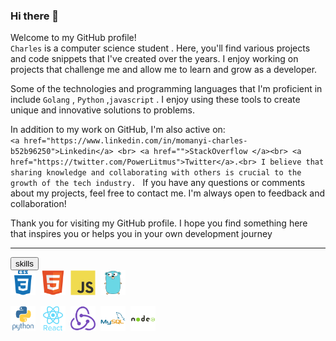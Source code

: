 ### Hi there 👋

<!--
**Charleslit/Charleslit** is a ✨ _special_ ✨ repository because its `README.md` (this file) appears on your GitHub profile.

Here are some ideas to get you started:

- 🔭 I’m currently working on ...
 🌱 I’m currently learning https://github.com/devicons/devicon/blob/master/icons/go/go-original.svg
- 👯 I’m looking to collaborate on ...
- 🤔 I’m looking for help with ...
- 💬 Ask me about ...
- 📫 How to reach me: ...
- 😄 Pronouns: ...
- ⚡ Fun fact: ...
-->
Welcome to my GitHub profile!<br>
`Charles` is a computer science student . Here, you'll find various projects and code snippets that I've created over the years. I enjoy working on projects that challenge me and allow me to learn and grow as a developer.

Some of the technologies and programming languages that I'm proficient in include `Golang` , `Python` ,`javascript` . 
I enjoy using these tools to create unique and innovative solutions to problems.

In addition to my work on GitHub, I'm also active on:<br>
`<a href="https://www.linkedin.com/in/momanyi-charles-b52b96250">Linkedin</a> <br>
 <a href="">StackOverflow </a><br>
 <a href="https://twitter.com/PowerLitmus">Twitter</a>.<br>
I believe that sharing knowledge and collaborating with others is crucial to the growth of the tech industry.
`
If you have any questions or comments about my projects, feel free to contact me. I'm always open to feedback and collaboration!

Thank you for visiting my GitHub profile. I hope you find something here that inspires you or helps you in your own development journey<br>
<hr>
<button>skills</button>
<div>
   <img src="https://github.com/devicons/devicon/blob/master/icons/css3/css3-plain-wordmark.svg"  title="CSS3" alt="CSS" width="40" height="40"/>&nbsp;
  <img src="https://github.com/devicons/devicon/blob/master/icons/html5/html5-original.svg" title="HTML5" alt="HTML" width="40" height="40"/>&nbsp;
  <img src="https://github.com/devicons/devicon/blob/master/icons/javascript/javascript-original.svg" title="JavaScript" alt="JavaScript" width="40" height="40"/>&nbsp;
<img src=" https://github.com/devicons/devicon/blob/master/icons/go/go-original.svg" title="Go" alt="Go" width="40" height="40"/>&nbsp;

  <img src="https://github.com/devicons/devicon/blob/master/icons/python/python-original-wordmark.svg" title="Python" alt="Java" width="40" height="40"/>&nbsp;
  <img src="https://github.com/devicons/devicon/blob/master/icons/react/react-original-wordmark.svg" title="React" alt="React" width="40" height="40"/>&nbsp;
  <img src="https://github.com/devicons/devicon/blob/master/icons/redux/redux-original.svg" title="Redux" alt="Redux " width="40" height="40"/>&nbsp;
  <img src="https://github.com/devicons/devicon/blob/master/icons/mysql/mysql-original-wordmark.svg" title="MySQL"  alt="MySQL" width="40" height="40"/>&nbsp;
  <img src="https://github.com/devicons/devicon/blob/master/icons/nodejs/nodejs-original-wordmark.svg" title="NodeJS" alt="NodeJS" width="40" height="40"/>&nbsp;
</div>
